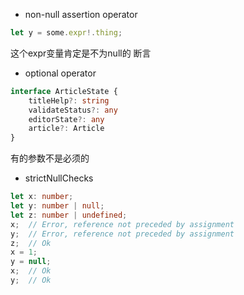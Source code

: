 * non-null assertion operator
```typescript
let y = some.expr!.thing;
```
这个expr变量肯定是不为null的 断言


* optional operator
```typescript
interface ArticleState {
    titleHelp?: string
    validateStatus?: any
    editorState?: any
    article?: Article
}
```
有的参数不是必须的
* strictNullChecks
```typescript
let x: number;
let y: number | null;
let z: number | undefined;
x;  // Error, reference not preceded by assignment
y;  // Error, reference not preceded by assignment
z;  // Ok
x = 1;
y = null;
x;  // Ok
y;  // Ok
```